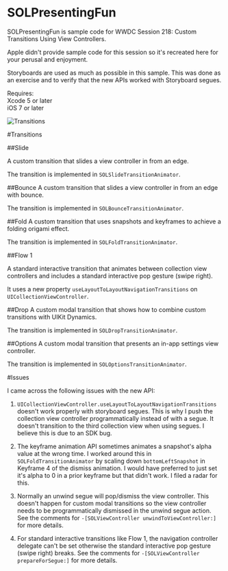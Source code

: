 SOLPresentingFun
================

SOLPresentingFun is sample code for WWDC Session 218: Custom Transitions Using View Controllers.

Apple didn't provide sample code for this session so it's recreated here for your perusal and enjoyment.

Storyboards are used as much as possible in this sample. This was done as an exercise and to verify that the new APIs worked with Storyboard segues.

Requires:  
Xcode 5 or later  
iOS 7 or later

<img src="https://raw.github.com/soleares/SOLPresentingFun/assets/main.png" alt="Transitions" title="Transitions">

#Transitions

##Slide

A custom transition that slides a view controller in from an edge.

The transition is implemented in `SOLSlideTransitionAnimator`.

##Bounce
A custom transition that slides a view controller in from an edge with bounce.

The transition is implemented in `SOLBounceTransitionAnimator`. 

##Fold
A custom transition that uses snapshots and keyframes to achieve a folding origami effect. 

The transition is implemented in `SOLFoldTransitionAnimator`. 

##Flow 1

A standard interactive transition that animates between collection view controllers and includes a standard interactive pop gesture (swipe right).

It uses a new property `useLayoutToLayoutNavigationTransitions` on `UICollectionViewController`.

##Drop
A custom modal transition that shows how to combine custom transitions with UIKit Dynamics.

The transition is implemented in `SOLDropTransitionAnimator`. 


##Options
A custom modal transition that presents an in-app settings view controller.

The transition is implemented in `SOLOptionsTransitionAnimator`.


#Issues

I came across the following issues with the new API:

1. `UICollectionViewController.useLayoutToLayoutNavigationTransitions` doesn't work properly with storyboard segues. This is why I push the collection view controller programmatically instead of with a segue. It doesn't transition to the third collection view when using segues. I believe this is due to an SDK bug.

2. The keyframe animation API sometimes animates a snapshot's alpha value at the wrong time. I worked around this in `SOLFoldTransitionAnimator` by scaling down `bottomLeftSnapshot` in Keyframe 4 of the dismiss animation. I would have preferred to just set it's alpha to 0 in a prior keyframe but that didn't work. I filed a radar for this.

3. Normally an unwind segue will pop/dismiss the view controller. This doesn't happen 
 for custom modal transitions so the view controller needs to be programmatically dismissed in the unwind segue action. See the comments for `-[SOLViewController unwindToViewController:]` for more details.
 
4. For standard interactive transitions like Flow 1, the navigation controller delegate can't be set otherwise the standard interactive pop gesture (swipe right) breaks. See the comments for `-[SOLViewController prepareForSegue:]` for more details.
